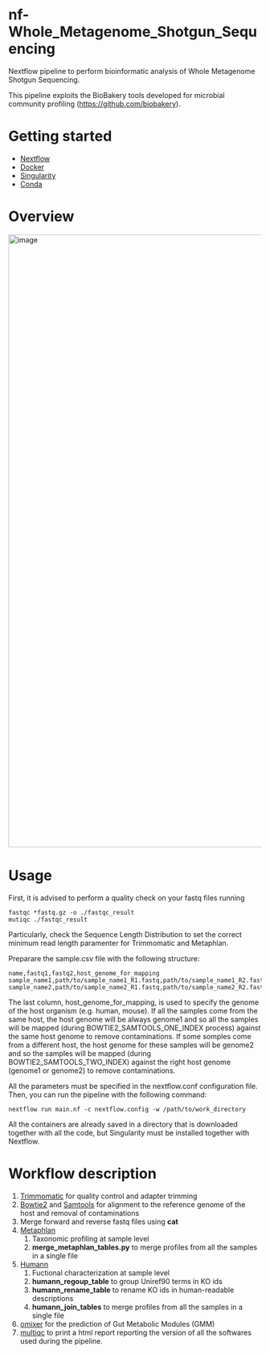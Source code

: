 # nf-Whole_Metagenome_Shotgun_Sequencing
Nextflow pipeline to perform bioinformatic analysis of Whole Metagenome Shotgun Sequencing.

This pipeline exploits the BioBakery tools developed for microbial community profiling (https://github.com/biobakery).

# Getting started
* [Nextflow](https://nf-co.re/docs/usage/installation)
* [Docker](https://www.docker.com/)
* [Singularity](https://docs.sylabs.io/guides/3.0/user-guide/installation.html)
* [Conda](https://docs.conda.io/projects/conda/en/latest/user-guide/install/index.html)

# Overview
<img width="1221" alt="image" src="https://github.com/user-attachments/assets/15bd1314-f8a7-4307-9fe7-8fc400bdebec" />

# Usage
First, it is advised to perform a quality check on your fastq files running 
```
fastqc *fastq.gz -o ./fastqc_result
mutiqc ./fastqc_result
```
Particularly, check the Sequence Length Distribution to set the correct minimum read length paramenter for Trimmomatic and Metaphlan.

Preparare the sample.csv file with the following structure:
```
name,fastq1,fastq2,host_genome_for_mapping
sample_name1,path/to/sample_name1_R1.fastq,path/to/sample_name1_R2.fastq,genome1
sample_name2,path/to/sample_name2_R1.fastq,path/to/sample_name2_R2.fastq,genome2
```

The last column, host_genome_for_mapping, is used to specify the genome of the host organism (e.g. human, mouse). If all the samples come from the same host, the host genome will be always genome1 and so all the samples will be mapped (during BOWTIE2_SAMTOOLS_ONE_INDEX process) against the same host genome to remove contaminations. If some somples come from a different host, the host genome for these samples will be genome2 and so the samples will be mapped (during BOWTIE2_SAMTOOLS_TWO_INDEX) against the right host genome (genome1 or genome2) to remove contaminations.

All the parameters must be specified in the nextflow.conf configuration file. Then, you can run the pipeline with the following command:
```
nextflow run main.nf -c nextflow.config -w /path/to/work_directory 
```

All the containers are already saved in a directory that is downloaded together with all the code, but Singularity must be installed together with Nextflow.

# Workflow description
1. [Trimmomatic](http://www.usadellab.org/cms/index.php?page=trimmomatic) for quality control and adapter trimming 
1. [Bowtie2](https://bowtie-bio.sourceforge.net/bowtie2/index.shtml) and [Samtools](https://www.htslib.org/) for alignment to the reference genome of the host and removal of contaminations
1. Merge forward and reverse fastq files using **cat**
1. [Metaphlan](https://github.com/biobakery/MetaPhlAn)
   1. Taxonomic profiling at sample level
   1. **merge_metaphlan_tables.py** to merge profiles from all the samples in a single file
1. [Humann](https://github.com/biobakery/Humann)
   1. Fuctional characterization at sample level
    1. **humann_regoup_table** to group Uniref90 terms in KO ids
    1. **humann_rename_table** to rename KO ids in human-readable descriptions
    1. **humann_join_tables** to merge profiles from all the samples in a single file
1. [omixer](https://github.com/raeslab/omixer-rpm) for the prediction of Gut Metabolic Modules (GMM)
1. [multiqc](https://github.com/MultiQC/MultiQC) to print a html report reporting the version of all the softwares used during the pipeline. 
